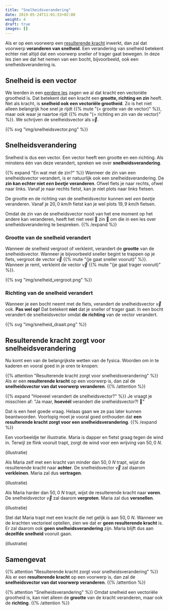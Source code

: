 ```yaml
---
title: "Snelheidsverandering"
date: 2019-05-24T11:01:53+02:00
weight: 4
draft: true
images: []
---
```

Als er op een voorwerp een [resulterende kracht](../resulterende_kracht)
inwerkt, dan zal dat voorwerp **veranderen van snelheid**. Een verandering van
snelheid betekent echter niet altijd dat een voorwerp sneller of trager gaat
bewegen. In deze les zien we dat het nemen van een bocht, bijvoorbeeld, ook een
snelheidsverandering is.

## Snelheid is een vector
We leerden in een [eerdere les](../krachtvector) zagen we al dat kracht een
vectoriële grootheid is. Dat betekent dat een kracht een **grootte, richting en
zin** heeft. Net als kracht, is **snelheid ook een vectoriële grootheid**. Zo
is het niet alleen belangrijk hoe snel je rijdt
{{% mute "(= grootte van de vector)" %}}, maar ook waar je naartoe rijdt
{{% mute "(= richting en zin van de vector)" %}}. We schrijven de
snelheidsvector als $\vec{v}$.

{{% svg "img/snelheidsvector.png" %}}

## Snelheidsverandering
Snelheid is dus een vector. Een vector heeft een grootte en een richting. Als minstens één van deze verandert, spreken we over **snelheidsverandering**.

{{% expand "En wat met de zin?" %}}
Wanneer de zin van een snelheidsvector verandert, is er natuurlijk ook een snelheidsverandering. De **zin kan echter niet *een beetje* veranderen**. Ofwel fiets je naar rechts, ofwel naar links. Vanaf je naar rechts fietst, kan je niet plots naar links fietsen.

De grootte en de richting van de snelheidsvector kunnen wel *een beetje* veranderen. Vanaf je $20{,} 0~\si{km/h}$ fietst kan je wel plots $19{,}9~\si{km/h}$ fietsen.

Omdat de zin van de snelheidsvector nooit van het ene moment op het andere kan veranderen, heeft het niet veel 🤡 zin 🤡 om die in een les over snelheidsverandering te bespreken.
{{% /expand %}}

### Grootte van de snelheid verandert
Wanneer de snelheid vergroot of verkleint, verandert de **grootte** van de snelheidsvector. Wanneer je bijvoorbeeld sneller begint te trappen op je fiets, vergroot de vector $\vec{v}$ {{% mute "(je gaat sneller vooruit)" %}}. Wanneer je remt, verkleint de vector $\vec{v}$ {{% mute "(je gaat trager vooruit)" %}}.

{{% svg "img/snelheid_vergroot.png" %}}

### Richting van de snelheid verandert
Wanneer je een bocht neemt met de fiets, verandert de snelheidsvector $\vec{v}$ ook. **Pas wel op!** Dat betekent **niet** dat je sneller of trager gaat. In een bocht verandert de snelheidsvector omdat **de richting** van de vector verandert.

{{% svg "img/snelheid_draait.png" %}}


## Resulterende kracht zorgt voor snelheidsverandering
Nu komt een van de belangrijkste wetten van de fysica. Woorden om in te kaderen en vooral goed in je oren te knopen:

{{% attention "Resulterende kracht zorgt voor snelheidsverandering" %}}
Als er een **resulterende kracht** op een voorwerp is, dan zal de **snelheidsvector van dat voorwerp veranderen**.
{{% /attention %}}

{{% expand "Hoeveel verandert de snelheidsvector?" %}}
Je vraagt je misschien af: "Ja maar, **hoevéél** verandert die snelheidsvector?! 🤔"

Dat is een heel goede vraag. Helaas gaan we ze pas later kunnen beantwoorden. Voorlopig moet je vooral goed onthouden dat **een resulterende kracht zorgt voor een snelheidsverandering**.
{{% /expand %}}

Een voorbeeldje ter illustratie. Maria is dapper en fietst graag tegen de wind in. Terwijl ze flink vooruit trapt, zorgt de wind voor een wrijving van $50{,}0~\si{N}$.

(illustratie)

Als Maria zelf met een kracht van minder dan $50{,}0~\si{N}$ trapt, wijst de resulterende kracht naar **achter**. De snelheidsvector $\vec{v}$ zal daarom **verkleinen**. Maria zal dus **vertragen**.

(illustratie)

Als Maria harder dan $50{,}0~\si{N}$ trapt, wijst de resulterende kracht naar **voren**. De snelheidsvector $\vec{v}$ zal daarom **vergroten**. Maria zal dus **versnellen**.

(illustratie)

Stel dat Maria trapt met een kracht die net gelijk is aan $50{,}0~\si{N}$. Wanneer we de krachten vectorieel optellen, zien we dat er **geen resulterende kracht** is. Er zal daarom ook **geen snelheidsverandering** zijn. Maria blijft dus aan **dezelfde snelheid** vooruit gaan.

(illustratie)


## Samengevat

{{% attention "Resulterende kracht zorgt voor snelheidsverandering" %}}
Als er een **resulterende kracht** op een voorwerp is, dan zal de **snelheidsvector van dat voorwerp veranderen**.
{{% /attention %}}

{{% attention "Snelheidsverandering" %}}
Omdat snelheid een vectoriële grootheid is, kan niet alleen de **grootte** van de kracht veranderen, maar ook de **richting**.
{{% /attention %}}
